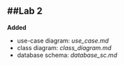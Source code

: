 ##Lab 2
---

**Added**
- use-case diagram: *use_case.md*
- class diagram: *class_diagram.md*
- database schema: *database_sc.md*



